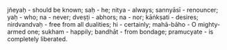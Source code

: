 jñeyaḥ - should be known; saḥ - he; nitya - always; sannyāsī - renouncer; yaḥ - who; na - never; dveṣṭi - abhors; na - nor; kāṅkṣati - desires; nirdvandvaḥ - free from all dualities; hi - certainly; mahā-bāho - O mighty-armed one; sukham - happily; bandhāt - from bondage; pramucyate - is completely liberated.